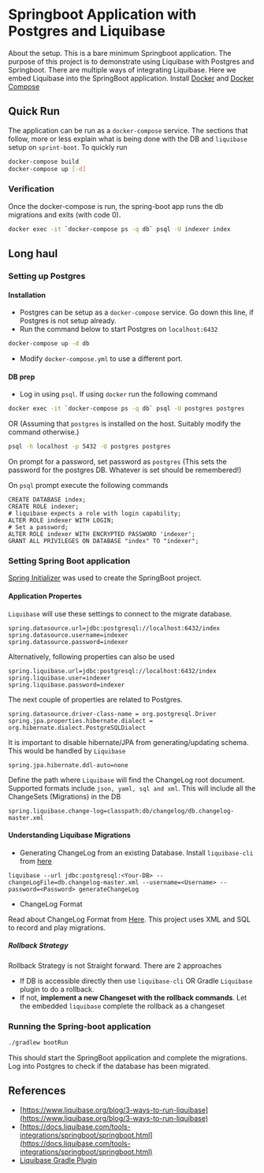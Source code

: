 # Springboot Application with Postgres and Liquibase
About the setup. This is a bare minimum Springboot application. The purpose of this project is to demonstrate using Liquibase with Postgres and Springboot. There are multiple ways of integrating Liquibase. Here we embed Liquibase into the SpringBoot application.
Install [Docker](https://docs.docker.com/engine/install/) and [Docker Compose](https://docs.docker.com/compose/install/)

## Quick Run
The application can be run as a ```docker-compose``` service. The sections that follow, more or less explain what is being done with the DB and ```liquibase``` setup on ```sprint-boot```. To quickly run
```bash
docker-compose build
docker-compose up [-d]
```
### Verification
Once the docker-compose is run, the spring-boot app runs the db migrations and exits (with code 0).
```bash
docker exec -it `docker-compose ps -q db` psql -U indexer index
```
## Long haul
### Setting up Postgres
#### Installation
* Postgres can be setup as a `docker-compose` service. Go down this line, if Postgres is not setup already.
* Run the command below to start Postgres on ```localhost:6432```
```bash
docker-compose up -d db
```
* Modify ```docker-compose.yml``` to use a different port.
#### DB prep
* Log in using ```psql```. If using ```docker``` run the following command
```bash
docker exec -it `docker-compose ps -q db` psql -U postgres postgres
```
OR (Assuming that ```postgres``` is installed on the host. Suitably modify the command otherwise.)
```bash
psql -h localhost -p 5432 -U postgres postgres
```
On prompt for a password, set password as ```postgres``` (This sets the password for the postgres DB. Whatever is set should be remembered!)

On ```psql``` prompt execute the following commands
```psql
CREATE DATABASE index;
CREATE ROLE indexer;
# liquibase expects a role with login capability;
ALTER ROLE indexer WITH LOGIN;
# Set a password;
ALTER ROLE indexer WITH ENCRYPTED PASSWORD 'indexer';
GRANT ALL PRIVILEGES ON DATABASE "index" TO "indexer";
```
### Setting Spring Boot application
[Spring Initializer](https://start.spring.io/) was used to create the SpringBoot project.
#### Application Propertes
```Liquibase``` will use these settings to connect to the migrate database.
```
spring.datasource.url=jdbc:postgresql://localhost:6432/index
spring.datasource.username=indexer
spring.datasource.password=indexer
```
Alternatively, following properties can also be used
```
spring.liquibase.url=jdbc:postgresql://localhost:6432/index
spring.liquibase.user=indexer
spring.liquibase.password=indexer
```
The next couple of properties are related to Postgres.
```
spring.datasource.driver-class-name = org.postgresql.Driver
spring.jpa.properties.hibernate.dialect = org.hibernate.dialect.PostgreSQLDialect
```
It is important to disable hibernate/JPA from generating/updating schema. This would be handled by ```Liquibase``` 
```
spring.jpa.hibernate.ddl-auto=none
```
Define the path where ```Liquibase``` will find the ChangeLog root document. Supported formats include ```json, yaml, sql and xml```. This will include all the ChangeSets (Migrations) in the DB
```
spring.liquibase.change-log=classpath:db/changelog/db.changelog-master.xml
```
#### Understanding Liquibase Migrations
- Generating ChangeLog from an existing Database. Install ```liquibase-cli``` from [here](https://www.liquibase.org/download)
```
liquibase --url jdbc:postgresql:<Your-DB> --changeLogFile=db.changelog-master.xml --username=<Username> --password=<Password> generateChangeLog
```
- ChangeLog Format

Read about ChangeLog Format from [Here](https://docs.liquibase.com/concepts/basic/changelog.html). This project uses XML and SQL to record and play migrations.

##### Rollback Strategy
Rollback Strategy is not Straight forward. There are 2 approaches
- If DB is accessible directly
  then use ```liquibase-cli``` OR Gradle ```Liquibase``` plugin to do a rollback.
- If not, **implement a new Changeset with the rollback commands**. Let the embedded ```liquibase``` complete the rollback as a changeset  

### Running the Spring-boot application
```bash
./gradlew bootRun
```
This should start the SpringBoot application and complete the migrations. Log into Postgres to check if the database has been migrated.

## References
- [https://www.liquibase.org/blog/3-ways-to-run-liquibase](https://www.liquibase.org/blog/3-ways-to-run-liquibase)
- [https://docs.liquibase.com/tools-integrations/springboot/springboot.html](https://docs.liquibase.com/tools-integrations/springboot/springboot.html)
- [Liquibase Gradle Plugin](https://plugins.gradle.org/plugin/org.liquibase.gradle)
